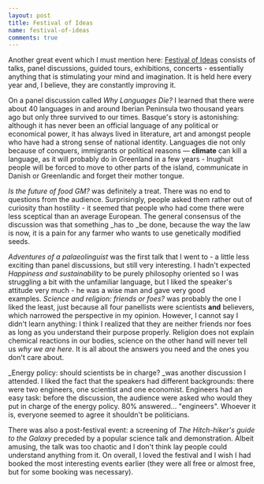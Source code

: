 ```yaml
---
layout: post
title: Festival of Ideas
name: festival-of-ideas
comments: true
---
```


Another great event which I must mention here: [Festival of Ideas](http://www.cam.ac.uk/festivalofideas/) consists of talks, panel discussions, guided tours, exhibitions, concerts - essentially anything that is stimulating your mind and imagination. It is held here every year and, I believe, they are constantly improving it.

On a panel discussion called _Why Languages Die?_ I learned that there were about 40 languages in and around Iberian Peninsula two thousand years ago but only three survived to our times. Basque's story is astonishing: although it has never been an official language of any political or economical power, it has always lived in literature, art and amongst people who have had a strong sense of national identity. Languages die not only because of conquers, immigrants or political reasons — **climate** can kill a language, as it will probably do in Greenland in a few years - Inughuit people will be forced to move to other parts of the island, communicate in Danish or Greenlandic and forget their mother tongue.

_Is the future of food GM?_ was definitely a treat. There was no end to questions from the audience. Surprisingly, people asked them rather out of curiosity than hostility - it seemed that people who had come there were less sceptical than an average European. The general consensus of the discussion was that something _has to _be done, because the way the law is now, it is a pain for any farmer who wants to use genetically modified seeds.

_Adventures of a palaeolinguist_ was the first talk that I went to - a little less exciting than panel discussions, but still very interesting. I hadn't expected _Happiness and sustainability_ to be purely philosophy oriented so I was struggling a bit with the unfamiliar language, but I liked the speaker's attitude very much - he was a wise man and gave very good examples. _Science and religion: friends or foes?_ was probably the one I liked the least, just because all four panellists were scientists **and** believers, which narrowed the perspective in my opinion. However, I cannot say I didn't learn anything: I think I realized that they are neither friends nor foes as long as you understand their purpose properly. Religion does not explain chemical reactions in our bodies, science on the other hand will never tell us _why we are here_. It is all about the answers you need and the ones you don't care about.

_Energy policy: should scientists be in charge? _was another discussion I attended. I liked the fact that the speakers had different backgrounds: there were two engineers, one scientist and one economist. Engineers had an easy task: before the discussion, the audience were asked who would they put in charge of the energy policy. 80% answered... "engineers". Whoever it is, everyone seemed to agree it shouldn't be politicians.

There was also a post-festival event: a screening of _The Hitch-hiker's guide to the Galaxy_ preceded by a popular science talk and demonstration. Albeit amusing, the talk was too chaotic and I don't think lay people could understand anything from it. On overall, I loved the festival and I wish I had booked the most interesting events earlier (they were all free or almost free, but for some booking was necessary).